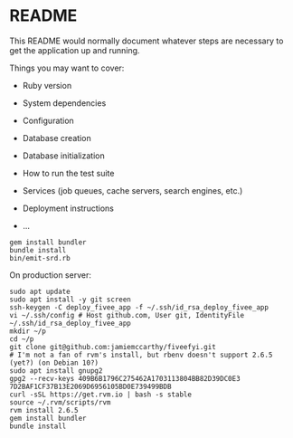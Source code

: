 # README

This README would normally document whatever steps are necessary to get the
application up and running.

Things you may want to cover:

* Ruby version

* System dependencies

* Configuration

* Database creation

* Database initialization

* How to run the test suite

* Services (job queues, cache servers, search engines, etc.)

* Deployment instructions

* ...

```
gem install bundler
bundle install
bin/emit-srd.rb
```

On production server:

```
sudo apt update
sudo apt install -y git screen
ssh-keygen -C deploy_fivee_app -f ~/.ssh/id_rsa_deploy_fivee_app
vi ~/.ssh/config # Host github.com, User git, IdentityFile ~/.ssh/id_rsa_deploy_fivee_app
mkdir ~/p
cd ~/p
git clone git@github.com:jamiemccarthy/fiveefyi.git
# I'm not a fan of rvm's install, but rbenv doesn't support 2.6.5 (yet?) (on Debian 10?)
sudo apt install gnupg2
gpg2 --recv-keys 409B6B1796C275462A1703113804BB82D39DC0E3 7D2BAF1CF37B13E2069D6956105BD0E739499BDB
curl -sSL https://get.rvm.io | bash -s stable
source ~/.rvm/scripts/rvm
rvm install 2.6.5
gem install bundler
bundle install
```
